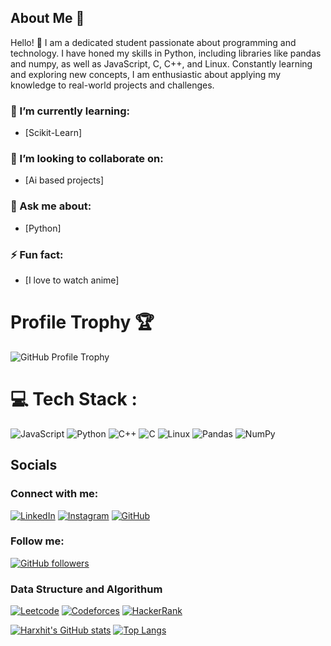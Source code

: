 ## About Me 🙂

Hello! 👋 I am a dedicated student passionate about programming and technology. I have honed my skills in Python, including libraries like pandas and numpy, as well as JavaScript, C, C++, and Linux. Constantly learning and exploring new concepts, I am enthusiastic about applying my knowledge to real-world projects and challenges.


### 🌱 I’m currently learning:
- [Scikit-Learn]

### 👯 I’m looking to collaborate on:
- [Ai based projects]

### 💬 Ask me about:
- [Python]


### ⚡ Fun fact:
- [I love to watch anime]

<!--
**Harxhit/Harxhit** is a ✨ _special_ ✨ repository because its `README.md` (this file) appears on your GitHub profile.

Here are some ideas to get you started:

- 🔭 I’m currently working on ...
- 🌱 I’m currently learning ....
- 👯 I’m looking to collaborate on ...
- 🤔 I’m looking for help with ...
- 💬 Ask me about ...
- 📫 How to reach me: @harxhitttt
- 😄 Pronouns: ...
- ⚡ Fun fact: ...
-->
# Profile Trophy 🏆

![GitHub Profile Trophy](https://github-profile-trophy.vercel.app/?username=Harxhit&theme=darkhub&column=8&margin-w=4&margin-h=4&row=1)

<!-- Other sections of your profile README -->


# 💻 Tech Stack :

![JavaScript](https://img.shields.io/badge/JavaScript-323330?style=for-the-badge&logo=javascript&logoColor=F7DF1E)
![Python](https://img.shields.io/badge/Python-3776AB?style=for-the-badge&logo=python&logoColor=white)
![C++](https://img.shields.io/badge/C%2B%2B-00599C?style=for-the-badge&logo=c%2B%2B&logoColor=white)
![C](https://img.shields.io/badge/C-00599C?style=for-the-badge&logo=c&logoColor=white)
![Linux](https://img.shields.io/badge/Linux-FCC624?style=for-the-badge&logo=linux&logoColor=black)
![Pandas](https://img.shields.io/badge/pandas-150458?style=for-the-badge&logo=pandas&logoColor=white)
![NumPy](https://img.shields.io/badge/NumPy-013243?style=for-the-badge&logo=numpy&logoColor=white)

## Socials

### Connect with me:

[![LinkedIn](https://img.shields.io/badge/-LinkedIn-blue?style=flat-square&logo=linkedin&logoColor=white&link=https://www.linkedin.com/me?trk=p_mwlite_profile_self-secondary_nav)](https://www.linkedin.com/me?trk=p_mwlite_profile_self-secondary_nav)
[![Instagram](https://img.shields.io/badge/-Instagram-E4405F?style=flat-square&logo=instagram&logoColor=white&link=https://www.instagram.com/harxhitttt/)](https://www.instagram.com/harxhitttt/)
[![GitHub](https://img.shields.io/badge/-GitHub-181717?style=flat-square&logo=github&link=https://github.com/Harxhit)](https://github.com/Harxhit)

### Follow me:

[![GitHub followers](https://img.shields.io/github/followers/Harxhit.svg?style=social&label=Follow&maxAge=2592000)](https://github.com/Harxhit?tab=followers)

### Data Structure and Algorithum 
[![Leetcode](https://img.shields.io/badge/-Leetcode-FFA116?style=flat-square&logo=leetcode&logoColor=white&link=https://leetcode.com/Harxhit/)](https://leetcode.com/Harxhit/)
[![Codeforces](https://img.shields.io/badge/-Codeforces-1F8ACB?style=flat-square&logo=codeforces&logoColor=white&link=https://codeforces.com/profile/harshitttt)](https://codeforces.com/profile/harshitttt)
[![HackerRank](https://img.shields.io/badge/-HackerRank-2EC866?style=flat-square&logo=hackerrank&logoColor=white&link=https://www.hackerrank.com/profile/harsxit04)](https://www.hackerrank.com/profile/harsxit04)



[![Harxhit's GitHub stats](https://github-readme-stats.vercel.app/api?username=Harxhit)](https://github.com/anuraghazra/github-readme-stats)
[![Top Langs](https://github-readme-stats.vercel.app/api/top-langs/?username=Harxhit&layout=compact)](https://github.com/anuraghazra/github-readme-stats)







